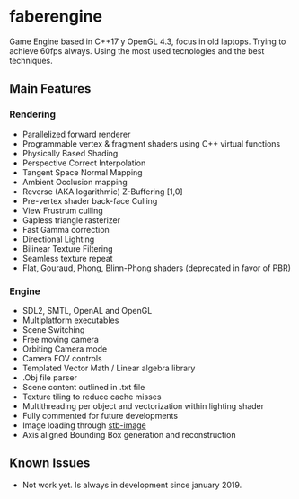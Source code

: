 # faberengine
Game Engine based in C++17 y OpenGL 4.3, focus in old laptops. Trying to achieve 60fps always. Using the most used tecnologies and the best techniques.

## Main Features

### Rendering 

* Parallelized forward renderer
* Programmable vertex & fragment shaders using C++ virtual functions
* Physically Based Shading
* Perspective Correct Interpolation
* Tangent Space Normal Mapping
* Ambient Occlusion mapping
* Reverse (AKA logarithmic) Z-Buffering [1,0]
* Pre-vertex shader back-face Culling
* View Frustrum culling
* Gapless triangle rasterizer 
* Fast Gamma correction
* Directional Lighting
* Bilinear Texture Filtering
* Seamless texture repeat
* Flat, Gouraud, Phong, Blinn-Phong shaders (deprecated in favor of PBR)

### Engine

* SDL2, SMTL, OpenAL and OpenGL
* Multiplatform executables
* Scene Switching
* Free moving camera 
* Orbiting Camera mode 
* Camera FOV controls
* Templated Vector Math / Linear algebra library 
* .Obj file parser
* Scene content outlined in .txt file
* Texture tiling to reduce cache misses
* Multithreading per object and vectorization within lighting shader
* Fully commented for future developments
* Image loading through [stb-image](https://github.com/nothings/stb)
* Axis aligned Bounding Box generation and reconstruction

## Known Issues

* Not work yet. Is always in development since january 2019.
